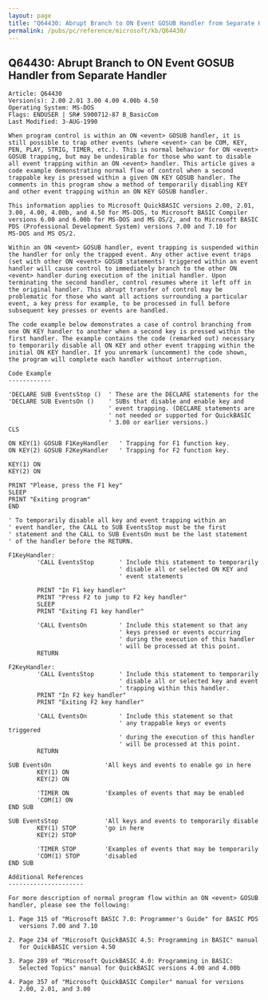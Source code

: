 ```yaml
---
layout: page
title: "Q64430: Abrupt Branch to ON Event GOSUB Handler from Separate Handler"
permalink: /pubs/pc/reference/microsoft/kb/Q64430/
---
```


## Q64430: Abrupt Branch to ON Event GOSUB Handler from Separate Handler

	Article: Q64430
	Version(s): 2.00 2.01 3.00 4.00 4.00b 4.50
	Operating System: MS-DOS
	Flags: ENDUSER | SR# S900712-87 B_BasicCom
	Last Modified: 3-AUG-1990
	
	When program control is within an ON <event> GOSUB handler, it is
	still possible to trap other events (where <event> can be COM, KEY,
	PEN, PLAY, STRIG, TIMER, etc.). This is normal behavior for ON <event>
	GOSUB trapping, but may be undesirable for those who want to disable
	all event trapping within an ON <event> handler. This article gives a
	code example demonstrating normal flow of control when a second
	trappable key is pressed within a given ON KEY GOSUB handler. The
	comments in this program show a method of temporarily disabling KEY
	and other event trapping within an ON KEY GOSUB handler.
	
	This information applies to Microsoft QuickBASIC versions 2.00, 2.01,
	3.00, 4.00, 4.00b, and 4.50 for MS-DOS, to Microsoft BASIC Compiler
	versions 6.00 and 6.00b for MS-DOS and MS OS/2, and to Microsoft BASIC
	PDS (Professional Development System) versions 7.00 and 7.10 for
	MS-DOS and MS OS/2.
	
	Within an ON <event> GOSUB handler, event trapping is suspended within
	the handler for only the trapped event. Any other active event traps
	(set with other ON <event> GOSUB statements) triggered within an event
	handler will cause control to immediately branch to the other ON
	<event> handler during execution of the initial handler. Upon
	terminating the second handler, control resumes where it left off in
	the original handler. This abrupt transfer of control may be
	problematic for those who want all actions surrounding a particular
	event, a key press for example, to be processed in full before
	subsequent key presses or events are handled.
	
	The code example below demonstrates a case of control branching from
	one ON KEY handler to another when a second key is pressed within the
	first handler. The example contains the code (remarked out) necessary
	to temporarily disable all ON KEY and other event trapping within the
	initial ON KEY handler. If you unremark (uncomment) the code shown,
	the program will complete each handler without interruption.
	
	Code Example
	------------
	
	'DECLARE SUB EventsStop ()  ' These are the DECLARE statements for the
	'DECLARE SUB EventsOn ()    ' SUBs that disable and enable key and
	                            ' event trapping. (DECLARE statements are
	                            ' not needed or supported for QuickBASIC
	                            ' 3.00 or earlier versions.)
	CLS
	
	ON KEY(1) GOSUB F1KeyHandler   ' Trapping for F1 function key.
	ON KEY(2) GOSUB F2KeyHandler   ' Trapping for F2 function key.
	
	KEY(1) ON
	KEY(2) ON
	
	PRINT "Please, press the F1 key"
	SLEEP
	PRINT "Exiting program"
	END
	
	' To temporarily disable all key and event trapping within an
	' event handler, the CALL to SUB EventsStop must be the first
	' statement and the CALL to SUB EventsOn must be the last statement
	' of the handler before the RETURN.
	
	F1KeyHandler:
	        'CALL EventsStop       ' Include this statement to temporarily
	                               ' disable all or selected ON KEY and
	                               ' event statements
	
	        PRINT "In F1 key handler"
	        PRINT "Press F2 to jump to F2 key handler"
	        SLEEP
	        PRINT "Exiting F1 key handler"
	
	        'CALL EventsOn         ' Include this statement so that any
	                               ' keys pressed or events occurring
	                               ' during the execution of this handler
	                               ' will be processed at this point.
	        RETURN
	
	F2KeyHandler:
	        'CALL EventsStop       ' Include this statement to temporarily
	                               ' disable all or selected key and event
	                               ' trapping within this handler.
	        PRINT "In F2 key handler"
	        PRINT "Exiting F2 key handler"
	
	        'CALL EventsOn         ' Include this statement so that
	                               ' any trappable keys or events triggered
	                               ' during the execution of this handler
	                               ' will be processed at this point.
	        RETURN
	
	SUB EventsOn               'All keys and events to enable go in here
	        KEY(1) ON
	        KEY(2) ON
	
	        'TIMER ON          'Examples of events that may be enabled
	        'COM(1) ON
	END SUB
	
	SUB EventsStop             'All keys and events to temporarily disable
	        KEY(1) STOP        'go in here
	        KEY(2) STOP
	
	        'TIMER STOP        'Examples of events that may be temporarily
	        'COM(1) STOP       'disabled
	END SUB
	
	Additional References
	---------------------
	
	For more description of normal program flow within an ON <event> GOSUB
	handler, please see the following:
	
	1. Page 315 of "Microsoft BASIC 7.0: Programmer's Guide" for BASIC PDS
	   versions 7.00 and 7.10
	
	2. Page 234 of "Microsoft QuickBASIC 4.5: Programming in BASIC" manual
	   for QuickBASIC version 4.50
	
	3. Page 289 of "Microsoft QuickBASIC 4.0: Programming in BASIC:
	   Selected Topics" manual for QuickBASIC versions 4.00 and 4.00b
	
	4. Page 357 of "Microsoft QuickBASIC Compiler" manual for versions
	   2.00, 2.01, and 3.00
